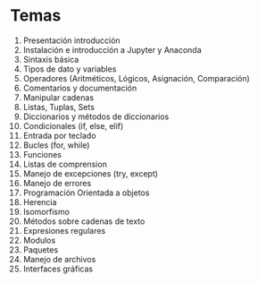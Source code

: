 # Temas

1. Presentación introducción
2. Instalación e introducción a Jupyter y Anaconda
3. Sintaxis básica
4. Tipos de dato y variables
5. Operadores (Aritméticos, Lógicos, Asignación, Comparación)
6. Comentarios y documentación
7. Manipular cadenas
8. Listas, Tuplas, Sets
9. Diccionarios y métodos de diccionarios
10. Condicionales (if, else, elif)
11. Entrada por teclado
12. Bucles (for, while)
13. Funciones
14. Listas de comprension
15. Manejo de excepciones (try, except)
16. Manejo de errores
17. Programación Orientada a objetos
18. Herencia
19. Isomorfismo
20. Métodos sobre cadenas de texto
21. Expresiones regulares
22. Modulos
23. Paquetes
24. Manejo de archivos
25. Interfaces gráficas
